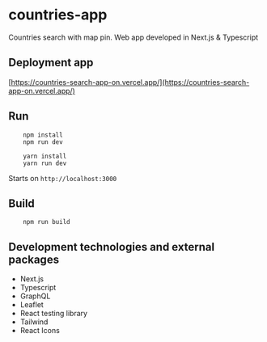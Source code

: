 # countries-app
Countries search with map pin. Web app developed in Next.js & Typescript

## Deployment app
[https://countries-search-app-on.vercel.app/](https://countries-search-app-on.vercel.app/)

## Run
```
    npm install
    npm run dev
```

```
    yarn install
    yarn run dev
```
Starts on `http://localhost:3000`

## Build
```
    npm run build
```

## Development technologies and external packages
* Next.js
* Typescript
* GraphQL
* Leaflet
* React testing library
* Tailwind
* React Icons

